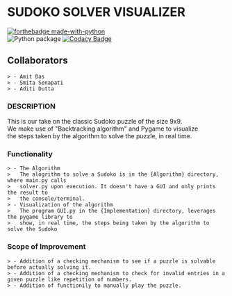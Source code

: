 # SUDOKO SOLVER VISUALIZER

[![forthebadge made-with-python](http://ForTheBadge.com/images/badges/made-with-python.svg)](https://www.python.org/) </br>
![Python package](https://github.com/99002591/Python-MiniProject/workflows/Python%20package/badge.svg) [![Codacy Badge](https://app.codacy.com/project/badge/Grade/ed646bf27f4148888c90a2cca9d9e0e0)](https://www.codacy.com?utm_source=github.com&utm_medium=referral&utm_content=99002591/Python-MiniProject&utm_campaign=Badge_Grade)

## Collaborators

    > - Amit Das
    > - Smita Senapati
    > - Aditi Dutta

### DESCRIPTION

This is our take on the classic Sudoko puzzle of the size 9x9. </br>
We make use of "Backtracking algorithm" and Pygame to visualize </br>
the steps taken by the algorithm to solve the puzzle, in real time. </br>

### Functionality

    > - The Algorithm
    >   The alogrithm to solve a Sudoko is in the {Algorithm} directory, where main.py calls
    >   solver.py upon execution. It doesn't have a GUI and only prints the result to
    >   the console/terminal.
    > - Visualization of the algorithm
    >   The program GUI.py in the {Implementation} directory, leverages the pygame library to
    >   show, in real time, the steps being taken by the algorithm to solve the Sudoko

### Scope of Improvement

    > - Addition of a checking mechanism to see if a puzzle is solvable before actually solving it.
    > - Addition of a checking mechanism to check for invalid entries in a given puzzle like repetition of numbers.
    > - Addition of functionily to manually play the puzzle.
